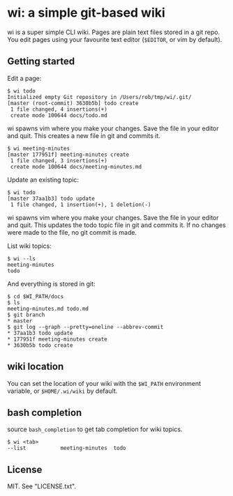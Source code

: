 # wi: a simple git-based wiki

wi is a super simple CLI wiki.  Pages are plain text files stored in a git
repo.  You edit pages using your favourite text editor (`$EDITOR`, or vim
by default).

## Getting started

Edit a page:

    $ wi todo
    Initialized empty Git repository in /Users/rob/tmp/wi/.git/
    [master (root-commit) 3630b5b] todo create
     1 file changed, 4 insertions(+)
     create mode 100644 docs/todo.md

wi spawns vim where you make your changes.  Save the file in your editor
and quit.  This creates a new file in git and commits it.

    $ wi meeting-minutes
    [master 177951f] meeting-minutes create
     1 file changed, 3 insertions(+)
     create mode 100644 docs/meeting-minutes.md

Update an existing topic:

    $ wi todo
    [master 37aa1b3] todo update
     1 file changed, 1 insertion(+), 1 deletion(-)

wi spawns vim where you make your changes.  Save the file in your editor
and quit.  This updates the todo topic file in git and commits it.  If no
changes were made to the file, no git commit is made.

List wiki topics:

    $ wi --ls
    meeting-minutes
    todo

And everything is stored in git:

    $ cd $WI_PATH/docs
    $ ls
    meeting-minutes.md todo.md
    $ git branch
    * master
    $ git log --graph --pretty=oneline --abbrev-commit
    * 37aa1b3 todo update
    * 177951f meeting-minutes create
    * 3630b5b todo create


## wiki location

You can set the location of your wiki with the `$WI_PATH` environment
variable, or `$HOME/.wi/wiki` by default.


## bash completion

source `bash_completion` to get tab completion for wiki topics.

    $ wi <tab>
    --list           meeting-minutes  todo

## License

MIT.  See "LICENSE.txt".
